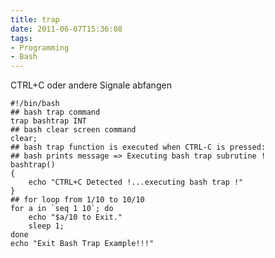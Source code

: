 ```yaml
---
title: trap
date: 2011-06-07T15:36:08
tags: 
- Programming
- Bash
---
```


CTRL+C oder andere Signale abfangen

    #!/bin/bash
    ## bash trap command
    trap bashtrap INT
    ## bash clear screen command
    clear;
    ## bash trap function is executed when CTRL-C is pressed:
    ## bash prints message => Executing bash trap subrutine !
    bashtrap()
    {
        echo "CTRL+C Detected !...executing bash trap !"
    }
    ## for loop from 1/10 to 10/10
    for a in `seq 1 10`; do
        echo "$a/10 to Exit."
        sleep 1;
    done
    echo "Exit Bash Trap Example!!!"